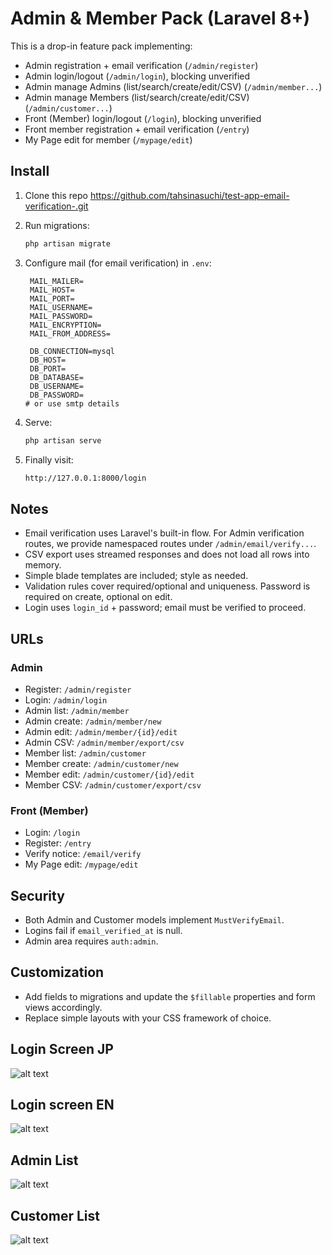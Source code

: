 # Admin & Member Pack (Laravel 8+)

This is a drop-in feature pack implementing:

- Admin registration + email verification (`/admin/register`)
- Admin login/logout (`/admin/login`), blocking unverified
- Admin manage Admins (list/search/create/edit/CSV) (`/admin/member...`)
- Admin manage Members (list/search/create/edit/CSV) (`/admin/customer...`)
- Front (Member) login/logout (`/login`), blocking unverified
- Front member registration + email verification (`/entry`)
- My Page edit for member (`/mypage/edit`)

## Install

1. Clone this repo https://github.com/tahsinasuchi/test-app-email-verification-.git

2. Run migrations:
   ```bash
   php artisan migrate
   ```

3. Configure mail (for email verification) in `.env`:
   ```env
    MAIL_MAILER=
    MAIL_HOST=
    MAIL_PORT=
    MAIL_USERNAME=
    MAIL_PASSWORD=
    MAIL_ENCRYPTION=
    MAIL_FROM_ADDRESS=

    DB_CONNECTION=mysql
    DB_HOST=
    DB_PORT=
    DB_DATABASE=
    DB_USERNAME=
    DB_PASSWORD=
   # or use smtp details
   ```

4. Serve:
   ```bash
   php artisan serve
   ```
5. Finally visit:
   ```bash
   http://127.0.0.1:8000/login
   ```

## Notes

- Email verification uses Laravel's built-in flow. For Admin verification routes, we provide namespaced routes under `/admin/email/verify...`.
- CSV export uses streamed responses and does not load all rows into memory.
- Simple blade templates are included; style as needed.
- Validation rules cover required/optional and uniqueness. Password is required on create, optional on edit.
- Login uses `login_id` + password; email must be verified to proceed.

## URLs

### Admin
- Register: `/admin/register`
- Login: `/admin/login`
- Admin list: `/admin/member`
- Admin create: `/admin/member/new`
- Admin edit: `/admin/member/{id}/edit`
- Admin CSV: `/admin/member/export/csv`
- Member list: `/admin/customer`
- Member create: `/admin/customer/new`
- Member edit: `/admin/customer/{id}/edit`
- Member CSV: `/admin/customer/export/csv`

### Front (Member)
- Login: `/login`
- Register: `/entry`
- Verify notice: `/email/verify`
- My Page edit: `/mypage/edit`

## Security

- Both Admin and Customer models implement `MustVerifyEmail`.
- Logins fail if `email_verified_at` is null.
- Admin area requires `auth:admin`.

## Customization
- Add fields to migrations and update the `$fillable` properties and form views accordingly.
- Replace simple layouts with your CSS framework of choice.


## Login Screen JP
![alt text](https://github.com/tahsinasuchi/test-app-email-verification-/blob/main/public/Screenshot%202025-08-27%20at%2019.20.00.png)

## Login screen EN
![alt text](https://github.com/tahsinasuchi/test-app-email-verification-/blob/main/public/Screenshot%202025-08-27%20at%2019.20.06.png)

## Admin List
![alt text](https://github.com/tahsinasuchi/test-app-email-verification-/blob/main/public/Screenshot%202025-08-27%20at%2019.20.20.png)

## Customer List
![alt text](https://github.com/tahsinasuchi/test-app-email-verification-/blob/main/public/Screenshot%202025-08-27%20at%2019.36.33.png)
